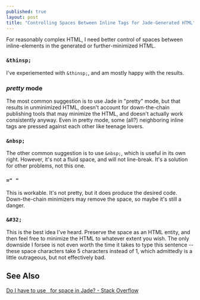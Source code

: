 ```yaml
---
published: true
layout: post
title: "Controlling Spaces Between Inline Tags for Jade-Generated HTML"
---
```


For reasonably complex HTML, I need better control of spaces between inline-elements in the generated or further-minimized HTML. 

### `&thinsp;`

I've experiemented with `&thinsp;`, and am mostly happy with the results.

### *pretty* mode

The most common suggestion is to use Jade in "pretty" mode, but that results in unminimized HTML, doesn't account for down-the-chain publishing tools that may minimize the HTML, and doesn't actually work consistently anyway. Even in pretty mode, some (all?) neighboring inline tags are pressed against each other like teenage lovers.

### `&nbsp;`

The other common suggestion is to use `&nbsp;`, which is useful in its own right. However, it's not a fluid space, and will not line-break. It's a solution for other problems, not this one.

### `=" "`

This is workable. It's not pretty, but it does produce the desired code. Down-the-chain minimizers may remove the space, so maybe it's still a danger.

### `&#32;`

This is the best idea I've heard. Preserve the space as an HTML entity, and then feel free to minimize the HTML to whatever extent you wish. The only downside I forsee is not even worth the time it takes to type this sentence -- these space characters take 5 characters instead of 1, which admittedly is a little outrageous, but not effectively bad.


## See Also

[Do I have to use &nbsp; for space in Jade? - Stack Overflow](http://stackoverflow.com/questions/20727360/do-i-have-to-use-nbsp-for-space-in-jade)
